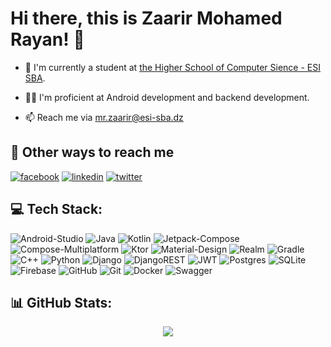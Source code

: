 # Hi there, this is Zaarir Mohamed Rayan! 👋

 - 🏫 I'm currently a student at [the Higher School of Computer Sience - ESI SBA](https://katherineoelsner.com/).

 - 🙋‍♂️ I'm proficient at Android development and backend development.

 - 📫 Reach me via [mr.zaarir@esi-sba.dz](mailto:mr.zaarir@esi-sba.dz)

## 🔗 Other ways to reach me
[![facebook](https://img.shields.io/badge/-Facebook-blue?style=for-the-badge&labelColor=blue&logo=facebook&logoColor=white&link=https://www.facebook.com/andresecco.fanpage/)](https://www.facebook.com/profile.php?id=100012635053612)
[![linkedin](https://img.shields.io/badge/linkedin-0A66C2?style=for-the-badge&logo=linkedin&logoColor=white)](https://www.linkedin.com/in/mohamed-zaarir-b24573265/)
[![twitter](https://img.shields.io/badge/twitter-1DA1F2?style=for-the-badge&logo=twitter&logoColor=white)](https://x.com/mohamedzaarir1)

## 💻 Tech Stack:
![Android-Studio](https://img.shields.io/badge/android_studio-666666.svg?style=for-the-badge&logo=androidstudioe&logoColor=white)
![Java](https://img.shields.io/badge/java-%23ED8B00.svg?style=for-the-badge&logo=openjdk&logoColor=white) 
![Kotlin](https://img.shields.io/badge/kotlin-%237F52FF.svg?style=for-the-badge&logo=kotlin&logoColor=white) 
![Jetpack-Compose](https://img.shields.io/badge/Jetpack_Compose-666666.svg?style=for-the-badge&logo=jetpackcompose)
![Compose-Multiplatform](https://img.shields.io/badge/Compose_Multiplatform-%232671E5.svg?style=for-the-badge&logo=jetpackcompose&logoColor=white)
![Ktor](https://img.shields.io/badge/ktor-%237F52FF.svg?style=for-the-badge&logo=kotlin&logoColor=white) 
![Material-Design](https://img.shields.io/badge/Material%20UI-007FFF?style=for-the-badge&logo=mui&logoColor=white)
![Realm](https://img.shields.io/badge/Realm-39477F?style=for-the-badge&logo=realm&logoColor=white) 
![Gradle](https://img.shields.io/badge/Gradle-02303A.svg?style=for-the-badge&logo=Gradle&logoColor=white)
![C++](https://img.shields.io/badge/c++-%2300599C.svg?style=for-the-badge&logo=c%2B%2B&logoColor=white)
![Python](https://img.shields.io/badge/python-3670A0?style=for-the-badge&logo=python&logoColor=ffdd54) 
![Django](https://img.shields.io/badge/django-%23092E20.svg?style=for-the-badge&logo=django&logoColor=white) 
![DjangoREST](https://img.shields.io/badge/DJANGO_REST-ff1709?style=for-the-badge&logo=django&logoColor=white&color=ff1709)
![JWT](https://img.shields.io/badge/JWT-black?style=for-the-badge&logo=JSON%20web%20tokens) 
![Postgres](https://img.shields.io/badge/postgres-%23316192.svg?style=for-the-badge&logo=postgresql&logoColor=white)
![SQLite](https://img.shields.io/badge/sqlite-%2307405e.svg?style=for-the-badge&logo=sqlite&logoColor=white) 
![Firebase](https://img.shields.io/badge/firebase-a08021?style=for-the-badge&logo=firebase&logoColor=ffcd34) 
![GitHub](https://img.shields.io/badge/github-%23121011.svg?style=for-the-badge&logo=github&logoColor=white) 
![Git](https://img.shields.io/badge/git-%23F05033.svg?style=for-the-badge&logo=git&logoColor=white) 
![Docker](https://img.shields.io/badge/docker-%230db7ed.svg?style=for-the-badge&logo=docker&logoColor=white)
![Swagger](https://img.shields.io/badge/-Swagger-%23Clojure?style=for-the-badge&logo=swagger&logoColor=white)

## 📊 GitHub Stats:
<div align="center">
    <img src="https://github-readme-streak-stats.herokuapp.com/?user=zaarirmoh&theme=dark&hide_border=false"/>
</div>
<!-- 
![](https://github-readme-streak-stats.herokuapp.com/?user=zaarirmoh&theme=dark&hide_border=false)<br/>
## 🛠 Languages and Tecknologies
-->
